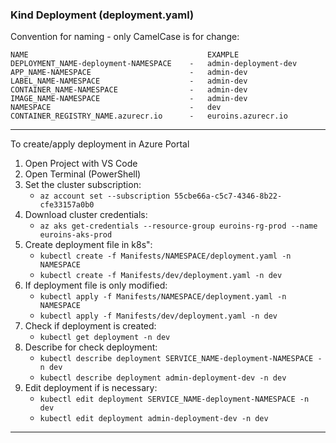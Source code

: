 ### Kind Deployment (deployment.yaml)

Convention for naming - only CamelCase is for change:

    NAME                                        EXAMPLE
    DEPLOYMENT_NAME-deployment-NAMESPACE    -   admin-deployment-dev
    APP_NAME-NAMESPACE                      -   admin-dev
    LABEL_NAME-NAMESPACE                    -   admin-dev
    CONTAINER_NAME-NAMESPACE                -   admin-dev
    IMAGE_NAME-NAMESPACE                    -   admin-dev
    NAMESPACE                               -   dev
    CONTAINER_REGISTRY_NAME.azurecr.io      -   euroins.azurecr.io

---

To create/apply deployment in Azure Portal

1. Open Project with VS Code
2. Open Terminal (PowerShell)
3. Set the cluster subscription:
    - ```az account set --subscription 55cbe66a-c5c7-4346-8b22-cfe33157a0b0```
4. Download cluster credentials:
    - ```az aks get-credentials --resource-group euroins-rg-prod --name euroins-aks-prod```
5. Create deployment file in k8s":
    - ```kubectl create -f Manifests/NAMESPACE/deployment.yaml -n NAMESPACE```
    - ```kubectl create -f Manifests/dev/deployment.yaml -n dev```
6. If deployment file is only modified:
    - ```kubectl apply -f Manifests/NAMESPACE/deployment.yaml -n NAMESPACE```
    - ```kubectl apply -f Manifests/dev/deployment.yaml -n dev```
7. Check if deployment is created:
    - ```kubectl get deployment -n dev```
8. Describe for check deployment:
    - ```kubectl describe deployment SERVICE_NAME-deployment-NAMESPACE -n dev```
    - ```kubectl describe deployment admin-deployment-dev -n dev```
9. Edit deployment if is necessary:
    - ```kubectl edit deployment SERVICE_NAME-deployment-NAMESPACE -n dev```
    - ```kubectl edit deployment admin-deployment-dev -n dev```

---
